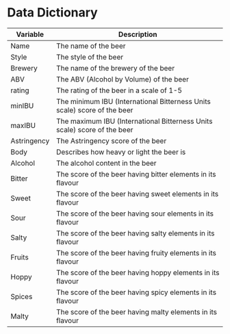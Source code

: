 # **Data Dictionary**

Variable       | Description
-------------- | ---------------------------------------------------------
Name           | The name of the beer
Style          | The style of the beer
Brewery        | The name of the brewery of the beer
ABV            | The ABV (Alcohol by Volume) of the beer
rating         | The rating of the beer in a scale of 1-5
minIBU         | The minimum IBU (International Bitterness Units scale) score of the beer
maxIBU         | The maximum IBU (International Bitterness Units scale) score of the beer
Astringency    | The Astringency score of the beer
Body           | Describes how heavy or light the beer is
Alcohol        | The alcohol content in the beer
Bitter         | The score of the beer having bitter elements in its flavour
Sweet          | The score of the beer having sweet elements in its flavour
Sour           | The score of the beer having sour elements in its flavour
Salty          | The score of the beer having salty elements in its flavour
Fruits         | The score of the beer having fruity elements in its flavour
Hoppy          | The score of the beer having hoppy elements in its flavour
Spices         | The score of the beer having spicy elements in its flavour
Malty          | The score of the beer having malty elements in its flavour
